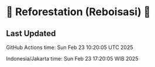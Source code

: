 
# 🌳 Reforestation (Reboisasi) 🌲

## Last Updated

GitHub Actions time: Sun Feb 23 10:20:05 UTC 2025

Indonesia/Jakarta time: Sun Feb 23 17:20:05 WIB 2025
